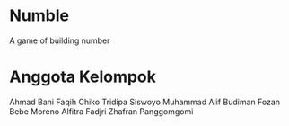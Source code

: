 # Numble
A game of building number


# Anggota Kelompok

Ahmad Bani Faqih
Chiko Tridipa Siswoyo
Muhammad Alif Budiman
Fozan Bebe Moreno
Alfitra Fadjri
Zhafran Panggomgomi


